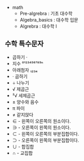- math
  - Pre-algrebra : 기초 대수학
  - Algebra_basics : 대수학 입문
  - Algrebra : 대수학 I

## 수학 특수문자
- 곱하기 ·
- 지수 ⁰¹²³⁴⁵⁶⁷⁸⁹ⁿ
- 아래첨자 ₁₂₃₄
- · 곱하기
- ÷ 나누기
- √ 제곱근
- ³√ 세제곱근
- ± 양수와 음수
- π 파이
- ≠ 같지앉다
- ∈ - 왼쪽이 오른쪽의 원소이다.
- ∋ - 오른쪽이 왼쪽의 원소이다.
- ⊂ - 왼쪽이 오른쪽의 부분집합이다. 
- ⊃ - 오른쪽이 왼쪽의 부분집합이다. 
- ∪ - 합집합
- ∩ - 교집합
